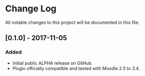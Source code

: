 # Change Log
All notable changes to this project will be documented in this file.

## [0.1.0] - 2017-11-05
### Added
- Initial public ALPHA release on GitHub.
- Plugin officially compatible and tested with Moodle 2.5 to 3.4.
